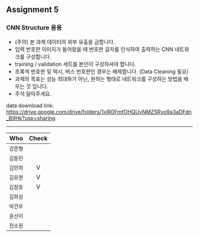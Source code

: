 ## Assignment 5

### CNN Structure 응용
- (주의) 본 과제 데이터의 외부 유출을 금합니다.
- 입력 번호판 이미지가 들어왔을 때 번호판 글자를 인식하여 출력하는 CNN 네트워크를 구성합니다.
- training / validation 세트를 본인이 구성하셔야 합니다.
- 초록색 번호판 및 택시, 버스 번호판인 경우는 배제합니다. (Data Cleaning 필요)
- 과제의 목표는 성능 최대화가 아닌, 원하는 형태로 네트워크를 구성하는 방법을 배우는 것 입니다.
- 주석 달아주세요. 

data download link: https://drive.google.com/drive/folders/1xlR0FmfOHQUvNMZSRvo9a3aDFdn_B9Hk?usp=sharing


---
| Who | Check |
|---|:---:|
| `강준형` |   |
| `김동민` |   |
| `김민하` | V |
| `김유현` | V |
| `김정호` | V | 
| `김희성` |   |  
| `박건우` |   | 
| `윤선이` |   | 
| `전소원` |   | 
